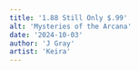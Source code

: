 ```yaml
---
title: '1.88 Still Only $.99'
alt: 'Mysteries of the Arcana'
date: '2024-10-03'
author: 'J Gray'
artist: 'Keira'
---
```

